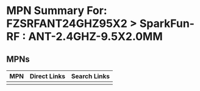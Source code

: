 



# MPN Summary For: FZSRFANT24GHZ95X2 > SparkFun-RF : ANT-2.4GHZ-9.5X2.0MM

## MPNs
  

|MPN|Direct Links|Search Links|
| :--- | :--- | :--- |
||||
